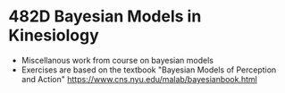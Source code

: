 # 482D Bayesian Models in Kinesiology
- Miscellanous work from course on bayesian models
- Exercises are based on the textbook "Bayesian Models of Perception and Action" https://www.cns.nyu.edu/malab/bayesianbook.html
